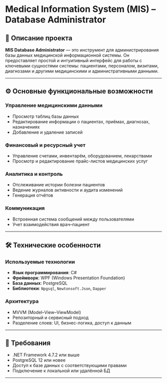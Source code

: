 # Medical Information System (MIS) – Database Administrator

## 📄 Описание проекта

**MIS Database Administrator** — это инструмент для администрирования базы данных медицинской информационной системы. Он предоставляет простой и интуитивный интерфейс для работы с ключевыми сущностями системы: пациентами, персоналом, визитами, диагнозами и другими медицинскими и административными данными.

---

## ⚙️ Основные функциональные возможности

### Управление медицинскими данными

- Просмотр таблиц базы данных
- Редактирование информации о пациентах, приёмах, диагнозах, назначениях
- Добавление и удаление записей

### Финансовый и ресурсный учет

- Управление счетами, инвентарём, оборудованием, лекарствами
- Просмотр и редактирование прайс-листов медицинских услуг

### Аналитика и контроль

- Отслеживание истории болезни пациентов
- Ведение журналов активности и аудита изменений
- Генерация отчётов

### Коммуникация

- Встроенная система сообщений между пользователями
- Учет взаимодействия врач–пациент

---

## 🛠 Технические особенности

### Используемые технологии

- **Язык программирования**: C#
- **Фреймворк**: WPF (Windows Presentation Foundation)
- **База данных**: PostgreSQL
- **Библиотеки**: `Npgsql`, `Newtonsoft.Json`, `Dapper` 

### Архитектура

- MVVM (Model–View–ViewModel)
- Репозиторный и сервисный подход
- Разделение слоев: UI, бизнес-логика, доступ к данным

---

## 📌 Требования

- .NET Framework 4.7.2 или выше
- PostgreSQL 12 или новее
- Доступ к базе данных с соответствующими правами
- Подключение к локальной или удалённой БД

---


